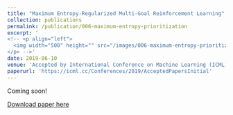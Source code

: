 ```yaml
---
title: "Maximum Entropy-Regularized Multi-Goal Reinforcement Learning"
collection: publications
permalink: /publication/006-maximum-entropy-prioritization
excerpt: '
<!-- <p align="left">
  <img width="500" height="" src="/images/006-maximum-entropy-prioritization.png">
</p> -->'
date: 2019-06-10
venue: 'Accepted by International Conference on Machine Learning (ICML) (forthcoming)'
paperurl: 'https://icml.cc/Conferences/2019/AcceptedPapersInitial'
---
```

Coming soon!

[Download paper here](https://icml.cc/Conferences/2019/AcceptedPapersInitial)
